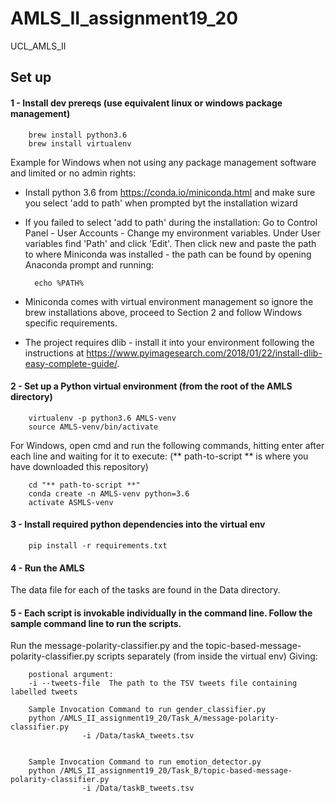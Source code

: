 # AMLS_II_assignment19_20
UCL_AMLS_II

## Set up

#### 1 - Install dev prereqs (use equivalent linux or windows package management)
        brew install python3.6
        brew install virtualenv
        
Example for Windows when not using any package management software and limited or no admin rights:

- Install python 3.6 from https://conda.io/miniconda.html and make sure you select 'add to path' when prompted byt the 
installation wizard
- If you failed to select 'add to path' during the installation: Go to Control Panel - User Accounts - Change my 
environment variables. Under User variables find 'Path' and click 'Edit'. Then click new and paste the path to where 
Miniconda was installed - the path can be found by opening Anaconda prompt and running:

        echo %PATH%
        
- Miniconda comes with virtual environment management so ignore the brew installations above, proceed to Section 2 and
follow Windows specific requirements.

- The project requires dlib - install it into your environment following the instructions at https://www.pyimagesearch.com/2018/01/22/install-dlib-easy-complete-guide/. 


#### 2 - Set up a Python virtual environment (from the root of the AMLS directory)
        virtualenv -p python3.6 AMLS-venv
        source AMLS-venv/bin/activate


For Windows, open cmd and run the following commands, hitting enter after each line and waiting for it to execute:  (** path-to-script ** is where you have downloaded this repository)

        cd "** path-to-script **"
        conda create -n AMLS-venv python=3.6
        activate ASMLS-venv


#### 3 - Install required python dependencies into the virtual env
        pip install -r requirements.txt

#### 4 - Run the AMLS 
 
The data file for each of the tasks are found in the Data directory. 


#### 5 - Each script is invokable individually in the command line. Follow the sample command line to run the scripts.
Run the message-polarity-classifier.py and the topic-based-message-polarity-classifier.py scripts
 separately (from inside the virtual env)
Giving: 


        postional argument:
        -i --tweets-file  The path to the TSV tweets file containing labelled tweets
                     
        Sample Invocation Command to run gender_classifier.py 
        python /AMLS_II_assignment19_20/Task_A/message-polarity-classifier.py 
                    -i /Data/taskA_tweets.tsv
                  
        
        Sample Invocation Command to run emotion_detector.py 
        python /AMLS_II_assignment19_20/Task_B/topic-based-message-polarity-classifier.py 
                    -i /Data/taskB_tweets.tsv
     
        
        
